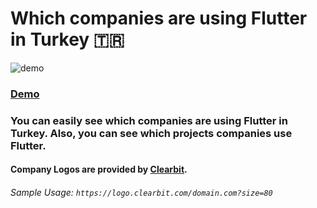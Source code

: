 # Which companies are using Flutter in Turkey 🇹🇷

![demo](https://user-images.githubusercontent.com/21019611/113452409-94173780-940c-11eb-8cfe-7bea32f70765.gif)

### [Demo](https://adem68.github.io/flutter_company_listing/#/)

###  You can easily see which companies are using Flutter in Turkey. Also, you can see which projects companies use Flutter.
 
#### Company Logos are provided by [Clearbit](https://clearbit.com/).

###### Sample Usage: `https://logo.clearbit.com/domain.com?size=80`

